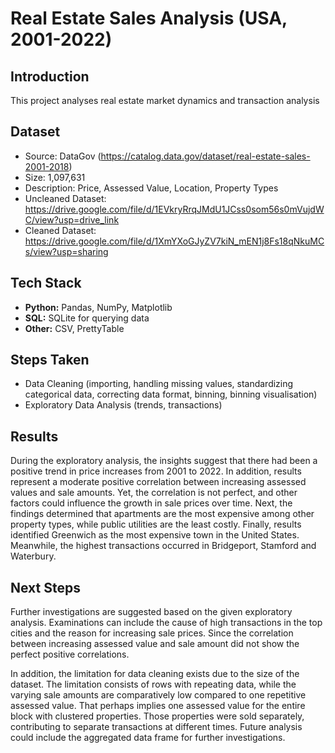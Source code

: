 # Real Estate Sales Analysis (USA, 2001-2022)

## Introduction
This project analyses real estate market dynamics and transaction analysis

## Dataset
- Source: DataGov (https://catalog.data.gov/dataset/real-estate-sales-2001-2018)
- Size: 1,097,631
- Description: Price, Assessed Value, Location, Property Types
- Uncleaned Dataset: https://drive.google.com/file/d/1EVkryRrqJMdU1JCss0som56s0mVujdWC/view?usp=drive_link
- Cleaned Dataset: https://drive.google.com/file/d/1XmYXoGJyZV7kiN_mEN1j8Fs18qNkuMCs/view?usp=sharing

## Tech Stack  
- **Python:** Pandas, NumPy, Matplotlib  
- **SQL:** SQLite for querying data  
- **Other:** CSV, PrettyTable  

## Steps Taken  
- Data Cleaning (importing, handling missing values, standardizing categorical data, correcting data format, binning, binning visualisation)
- Exploratory Data Analysis (trends, transactions)

## Results 
During the exploratory analysis, the insights suggest that there had been a positive trend in price increases from 2001 to 2022. 
In addition, results represent a moderate positive correlation between increasing assessed values and sale amounts. 
Yet, the correlation is not perfect, and other factors could influence the growth in sale prices over time. Next, the findings determined that apartments are the most expensive among other property types, while public utilities are the least costly. 
Finally, results identified Greenwich as the most expensive town in the United States. Meanwhile, the highest transactions occurred in Bridgeport, Stamford and Waterbury.

## Next Steps
Further investigations are suggested based on the given exploratory analysis. Examinations can include the cause of high transactions in the top cities and the reason for increasing sale prices. Since the correlation between increasing assessed value and sale amount did not show the perfect positive correlations.

In addition, the limitation for data cleaning exists due to the size of the dataset. The limitation consists of rows with repeating data, while the varying sale amounts are comparatively low compared to one repetitive assessed value. That perhaps implies one assessed value for the entire block with clustered properties. Those properties were sold separately, contributing to separate transactions at different times. Future analysis could include the aggregated data frame for further investigations.





